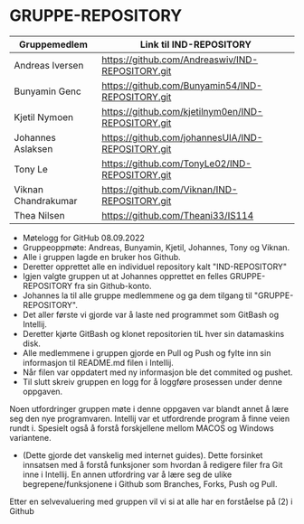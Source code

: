 # GRUPPE-REPOSITORY
| Gruppemedlem        | Link til IND-REPOSITORY                            |
|---------------------|----------------------------------------------------|
| Andreas Iversen     | https://github.com/Andreaswiv/IND-REPOSITORY.git   |
| Bunyamin Genc       | https://github.com/Bunyamin54/IND-REPOSITORY.git   |
| Kjetil Nymoen       | https://github.com/kjetilnym0en/IND-REPOSITORY.git |
| Johannes Aslaksen   | https://github.com/johannesUIA/IND-REPOSITORY.git  |
| Tony Le             | https://github.com/TonyLe02/IND-REPOSITORY.git     |
| Viknan Chandrakumar | https://github.com/Viknan/IND-REPOSITORY.git       |
| Thea Nilsen         | https://github.com/Theani33/IS114                  |

- Møtelogg for GitHub 08.09.2022 <br>
- Gruppeoppmøte: Andreas, Bunyamin, Kjetil, Johannes, Tony og Viknan.
- Alle i gruppen lagde en bruker hos Github.
- Deretter opprettet alle en individuel repository kalt "IND-REPOSITORY"
- Igjen valgte gruppen ut at Johannes opprettet en felles GRUPPE-REPOSITORY fra sin Github-konto.
- Johannes la til alle gruppe medlemmene og ga dem tilgang til "GRUPPE-REPOSITORY".
- Det aller første vi gjorde var å laste ned programmet som GitBash og Intellij.
- Deretter kjørte GitBash og klonet repositorien tiL hver sin datamaskins disk.
- Alle medlemmene i gruppen gjorde en Pull og Push og fylte inn sin informasjon til README.md filen i Intellij.
- Når filen var oppdatert med ny informasjon ble det commited og pushet.
- Til slutt skreiv gruppen en logg for å loggføre prosessen under denne oppgaven.

Noen utfordringer gruppen møte i denne oppgaven var blandt annet å lære seg den nye programvaren. 
Intellij var et utfordrende program å finne veien rundt i.
Spesielt også å forstå forskjellene mellom MACOS og Windows variantene. 
- (Dette gjorde det vanskelig med internet guides).
Dette forsinket innsatsen med å forstå funksjoner som hvordan å redigere filer fra Git inne i Intellij.
En annen utfordring var å lære seg de ulike begrepene/funksjonene i Github som Branches, Forks, Push og Pull.

Etter en selvevaluering med gruppen vil vi si at alle har en forståelse på (2) i Github
